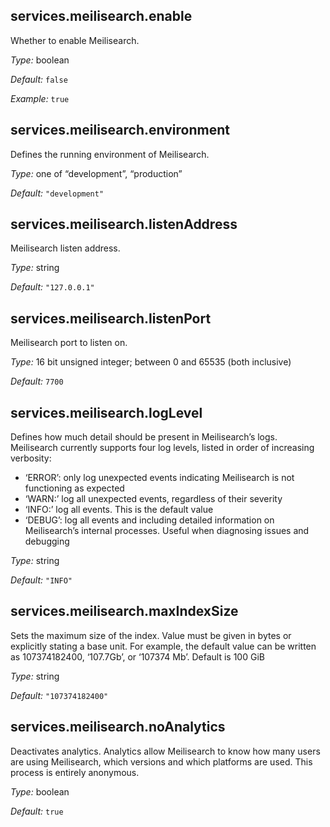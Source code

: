 [comment]: # (Do not edit this file as it is autogenerated. Go to docs/individual-docs if you want to make edits.)


[comment]: # (Please add your documentation on top of this line)

## services\.meilisearch\.enable

Whether to enable Meilisearch\.



*Type:*
boolean



*Default:*
` false `



*Example:*
` true `



## services\.meilisearch\.environment



Defines the running environment of Meilisearch\.



*Type:*
one of “development”, “production”



*Default:*
` "development" `



## services\.meilisearch\.listenAddress



Meilisearch listen address\.



*Type:*
string



*Default:*
` "127.0.0.1" `



## services\.meilisearch\.listenPort



Meilisearch port to listen on\.



*Type:*
16 bit unsigned integer; between 0 and 65535 (both inclusive)



*Default:*
` 7700 `



## services\.meilisearch\.logLevel



Defines how much detail should be present in Meilisearch’s logs\.
Meilisearch currently supports four log levels, listed in order of increasing verbosity:

 - ‘ERROR’: only log unexpected events indicating Meilisearch is not functioning as expected
 - ‘WARN:’ log all unexpected events, regardless of their severity
 - ‘INFO:’ log all events\. This is the default value
 - ‘DEBUG’: log all events and including detailed information on Meilisearch’s internal processes\.
   Useful when diagnosing issues and debugging



*Type:*
string



*Default:*
` "INFO" `



## services\.meilisearch\.maxIndexSize



Sets the maximum size of the index\.
Value must be given in bytes or explicitly stating a base unit\.
For example, the default value can be written as 107374182400, ‘107\.7Gb’, or ‘107374 Mb’\.
Default is 100 GiB



*Type:*
string



*Default:*
` "107374182400" `



## services\.meilisearch\.noAnalytics



Deactivates analytics\.
Analytics allow Meilisearch to know how many users are using Meilisearch,
which versions and which platforms are used\.
This process is entirely anonymous\.



*Type:*
boolean



*Default:*
` true `
